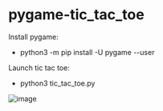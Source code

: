 # pygame-tic_tac_toe

Install pygame:
- python3 -m pip install -U pygame --user

Launch tic tac toe:
- python3 tic_tac_toe.py

  
![image](https://github.com/therbin404/pygame-tic_tac_toe/assets/70518759/e143aa3b-8d1e-4eff-82c5-4fcdbeaa08f2)

